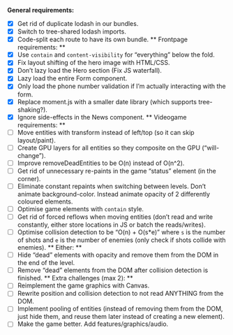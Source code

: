 **General requirements:**

- [x] Get rid of duplicate lodash in our bundles.
- [x] Switch to tree-shared lodash imports.
- [x] Code-split each route to have its own bundle.
      ** Frontpage requirements: **
- [x] Use `contain` and `content-visibility` for “everything” below the fold.
- [x] Fix layout shifting of the hero image with HTML/CSS.
- [x] Don’t lazy load the Hero section (Fix JS waterfall).
- [x] Lazy load the entire Form component.
- [x] Only load the phone number validation if I’m actually interacting with the form.
- [x] Replace moment.js with a smaller date library (which supports tree-shaking?).
- [x] Ignore side-effects in the News component.
      ** Videogame requirements: **
- [ ] Move entities with transform instead of left/top (so it can skip layout/paint).
- [ ] Create GPU layers for all entities so they composite on the GPU (“will-change”).
- [ ] Improve removeDeadEntities to be O(n) instead of O(n^2).
- [ ] Get rid of unnecessary re-paints in the game “status” element (in the corner).
- [ ] Eliminate constant repaints when switching between levels. Don’t animate background-color. Instead animate opacity of 2 differently coloured elements.
- [ ] Optimise game elements with `contain` style.
- [ ] Get rid of forced reflows when moving entities (don’t read and write constantly, either store locations in JS or batch the reads/writes).
- [ ] Optimise collision detection to be “O(n) + O(s\*e)” where `s` is the number of shots and `e` is the number of enemies (only check if shots collide with enemies).
      ** Either: **
- [ ] Hide “dead” elements with opacity and remove them from the DOM in the end of the level.
- [ ] Remove “dead” elements from the DOM after collision detection is finished.
      ** Extra challenges (max 2): **
- [ ] Reimplement the game graphics with Canvas.
- [ ] Rewrite position and collision detection to not read ANYTHING from the DOM.
- [ ] Implement pooling of entities (instead of removing them from the DOM, just hide them, and reuse them later instead of creating a new element).
- [ ] Make the game better. Add features/graphics/audio.
